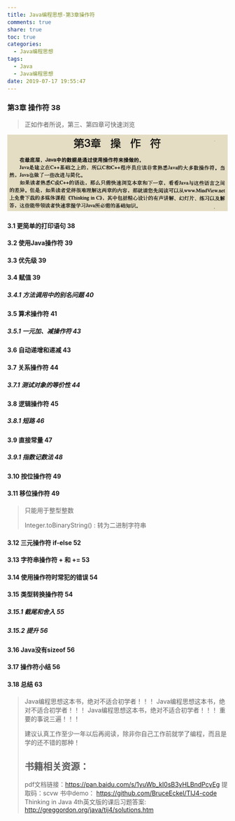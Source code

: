 ```yaml
---
title: Java编程思想-第3章操作符
comments: true
share: true
toc: true
categories:
  - Java编程思想
tags:
  - Java
  - Java编程思想
date: 2019-07-17 19:55:47
---
```




### 第3章 操作符 38

> 正如作者所说，第三、第四章可快速浏览

![](https://raw.githubusercontent.com/adolphmaster/hexo-next/master/blogPicture/20190717151223.png)

#### 3.1 更简单的打印语句 38
#### 3.2 使用Java操作符 39
#### 3.3 优先级 39
#### 3.4 赋值 39
##### 3.4.1 方法调用中的别名问题 40
#### 3.5 算术操作符 41
##### 3.5.1 一元加、减操作符 43
#### 3.6 自动递增和递减 43
#### 3.7 关系操作符 44
##### 3.7.1 测试对象的等价性 44
#### 3.8 逻辑操作符 45
##### 3.8.1 短路 46
#### 3.9 直接常量 47
##### 3.9.1 指数记数法 48
#### 3.10 按位操作符 49
#### 3.11 移位操作符 49

> 只能用于整型整数
>
> Integer.toBinaryString() : 转为二进制字符串

#### 3.12 三元操作符 if-else 52
#### 3.13 字符串操作符 + 和 += 53
#### 3.14 使用操作符时常犯的错误 54
#### 3.15 类型转换操作符 54
##### 3.15.1 截尾和舍入 55
##### 3.15.2 提升 56
#### 3.16 Java没有sizeof 56
#### 3.17 操作符小结 56
#### 3.18 总结 63







> Java编程思想这本书，绝对不适合初学者！！！
> Java编程思想这本书，绝对不适合初学者！！！
> Java编程思想这本书，绝对不适合初学者！！！
> 重要的事说三遍！！！
>
> 建议认真工作至少一年以后再阅读，除非你自己工作前就学了编程，而且是学的还不错的那种！
>
> ## 书籍相关资源：
>
> pdf文档链接：https://pan.baidu.com/s/1yuWb_kI0sB3yHLBndPcyEg 提取码：scvw 
> 书中demo： https://github.com/BruceEckel/TIJ4-code
> Thinking in Java 4th英文版的课后习题答案: http://greggordon.org/java/tij4/solutions.htm 